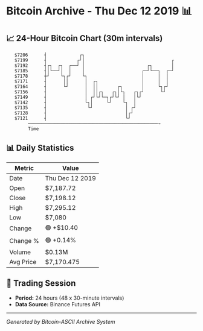 # Bitcoin Archive - Thu Dec 12 2019 📊

## 📈 24-Hour Bitcoin Chart (30m intervals)

```
   $7206      ┤            ┌┐                                  
   $7199      ┤           ┌┘│                                ┌ 
   $7192      ┤┌┐  ┌┐  ┌──┘ │                       ┌┐       │ 
   $7185      ┤│└──┘│  │    │                     ┌─┘└──┐  ┌─┘ 
   $7178      ┼┘    └┐┌┘    └┐                    │     │  │   
   $7171      ┤      ││      │  ┌┐                │     │  │   
   $7164      ┤      └┘      │  ││       ┌┐       │     └┐┌┘   
   $7156      ┤              │  ││┌┐   ┌┐│└┐   ┌┐┌┘      └┘    
   $7149      ┤              │ ┌┘└┘└─┐┌┘└┘ │   │└┘             
   $7142      ┤              └┐│     └┘    └┐  │               
   $7135      ┤               └┘            │ ┌┘               
   $7128      ┤                             │┌┘                
   $7121      ┤                             └┘                 
        ────────────────────────────────────────────────→
        Time
```

## 📊 Daily Statistics

| Metric | Value |
|--------|-------|
| Date | Thu Dec 12 2019 |
| Open | $7,187.72 |
| Close | $7,198.12 |
| High | $7,295.12 |
| Low | $7,080 |
| Change | 🟢 +$10.40 |
| Change % | 🟢 +0.14% |
| Volume | $0.13M |
| Avg Price | $7,170.475 |

## 📅 Trading Session

- **Period:** 24 hours (48 x 30-minute intervals)
- **Data Source:** Binance Futures API

---
*Generated by Bitcoin-ASCII Archive System*
